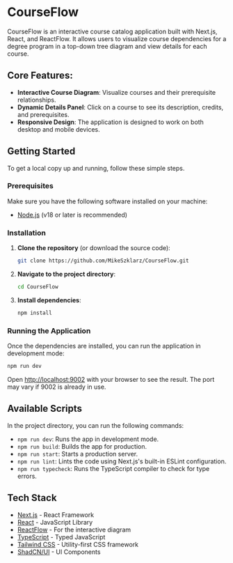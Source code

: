 # CourseFlow

CourseFlow is an interactive course catalog application built with Next.js, React, and ReactFlow. It allows users to visualize course dependencies for a degree program in a top-down tree diagram and view details for each course.

## Core Features:

- **Interactive Course Diagram**: Visualize courses and their prerequisite relationships.
- **Dynamic Details Panel**: Click on a course to see its description, credits, and prerequisites.
- **Responsive Design**: The application is designed to work on both desktop and mobile devices.

## Getting Started

To get a local copy up and running, follow these simple steps.

### Prerequisites

Make sure you have the following software installed on your machine:

- [Node.js](https://nodejs.org/) (v18 or later is recommended)

### Installation

1.  **Clone the repository** (or download the source code):
    ```sh
    git clone https://github.com/MikeSzklarz/CourseFlow.git
    ```

2.  **Navigate to the project directory**:
    ```sh
    cd CourseFlow
    ```

3.  **Install dependencies**:
    ```sh
    npm install
    ```

### Running the Application

Once the dependencies are installed, you can run the application in development mode:

```sh
npm run dev
```

Open [http://localhost:9002](http://localhost:9002) with your browser to see the result. The port may vary if 9002 is already in use.

## Available Scripts

In the project directory, you can run the following commands:

-   `npm run dev`: Runs the app in development mode.
-   `npm run build`: Builds the app for production.
-   `npm run start`: Starts a production server.
-   `npm run lint`: Lints the code using Next.js's built-in ESLint configuration.
-   `npm run typecheck`: Runs the TypeScript compiler to check for type errors.

## Tech Stack

-   [Next.js](https://nextjs.org/) - React Framework
-   [React](https://reactjs.org/) - JavaScript Library
-   [ReactFlow](https://reactflow.dev/) - For the interactive diagram
-   [TypeScript](https://www.typescriptlang.org/) - Typed JavaScript
-   [Tailwind CSS](https://tailwindcss.com/) - Utility-first CSS framework
-   [ShadCN/UI](https://ui.shadcn.com/) - UI Components
